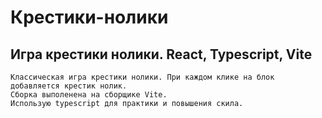 #  Крестики-нолики
## Игра крестики нолики. React, Typescript, Vite
```
Классическая игра крестики нолики. При каждом клике на блок добавляется крестик нолик. 
Сборка выполенена на сборщике Vite. 
Использую typescript для практики и повышения скила.
```
